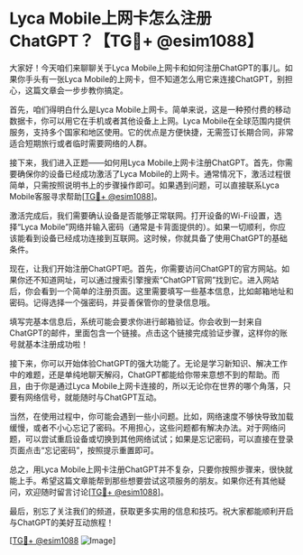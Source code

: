 # Lyca Mobile上网卡怎么注册ChatGPT？【TG💪+ @esim1088】

大家好！今天咱们来聊聊关于Lyca Mobile上网卡和如何注册ChatGPT的事儿。如果你手头有一张Lyca Mobile的上网卡，但不知道怎么用它来连接ChatGPT，别担心，这篇文章会一步步教你搞定。

首先，咱们得明白什么是Lyca Mobile上网卡。简单来说，这是一种预付费的移动数据卡，你可以用它在手机或者其他设备上上网。Lyca Mobile在全球范围内提供服务，支持多个国家和地区使用。它的优点是方便快捷，无需签订长期合同，非常适合短期旅行或者临时需要网络的人群。

接下来，我们进入正题——如何用Lyca Mobile上网卡注册ChatGPT。首先，你需要确保你的设备已经成功激活了Lyca Mobile的上网卡。通常情况下，激活过程很简单，只需按照说明书上的步骤操作即可。如果遇到问题，可以直接联系Lyca Mobile客服寻求帮助[[TG💪+ @esim1088](https://t.me/s/esim1088)]。

激活完成后，我们需要确认设备是否能够正常联网。打开设备的Wi-Fi设置，选择“Lyca Mobile”网络并输入密码（通常是卡背面提供的）。如果一切顺利，你应该能看到设备已经成功连接到互联网。这时候，你就具备了使用ChatGPT的基础条件。

现在，让我们开始注册ChatGPT吧。首先，你需要访问ChatGPT的官方网站。如果你还不知道网址，可以通过搜索引擎搜索“ChatGPT官网”找到它。进入网站后，你会看到一个简单的注册页面。这里需要填写一些基本信息，比如邮箱地址和密码。记得选择一个强密码，并妥善保管你的登录信息哦。

填写完基本信息后，系统可能会要求你进行邮箱验证。你会收到一封来自ChatGPT的邮件，里面包含一个链接。点击这个链接完成验证步骤，这样你的账号就基本注册成功啦！

接下来，你可以开始体验ChatGPT的强大功能了。无论是学习新知识、解决工作中的难题，还是单纯地聊天解闷，ChatGPT都能给你带来意想不到的帮助。而且，由于你是通过Lyca Mobile上网卡连接的，所以无论你在世界的哪个角落，只要有网络信号，就能随时与ChatGPT互动。

当然，在使用过程中，你可能会遇到一些小问题。比如，网络速度不够快导致加载缓慢，或者不小心忘记了密码。不用担心，这些问题都有解决办法。对于网络问题，可以尝试重启设备或切换到其他网络试试；如果是忘记密码，可以直接在登录页面点击“忘记密码”，按照提示重置即可。

总之，用Lyca Mobile上网卡注册ChatGPT并不复杂，只要你按照步骤来，很快就能上手。希望这篇文章能帮到那些想要尝试这项服务的朋友。如果你还有其他疑问，欢迎随时留言讨论[[TG💪+ @esim1088](https://t.me/s/esim1088)]。

最后，别忘了关注我们的频道，获取更多实用的信息和技巧。祝大家都能顺利开启与ChatGPT的美好互动旅程！

[[TG💪+ @esim1088](https://t.me/s/esim1088) ![Image](https://i.postimg.cc/4NQfJmqS/Snipaste-2025-05-13-00-14-12.png)]